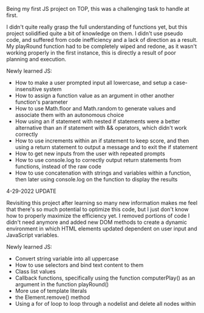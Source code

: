 Being my first JS project on TOP, this was a challenging task to handle at first.

I didn't quite really grasp the full understanding of functions yet, but this project solidified quite a bit of knowledge on them. I didn't use pseudo code, and suffered from code inefficiency and a lack of direction as a result. My playRound function had to be completely wiped and redone, as it wasn't working properly in the first instance, this is directly a result of poor planning and execution.

Newly learned JS:
- How to make a user prompted input all lowercase, and setup a case-insensitive system
- How to assign a function value as an argument in other another function's parameter
- How to use Math.floor and Math.random to generate values and associate them with an autonomous choice
- How using an if statement with nested if statements were a better alternative than an if statement with && operators, which didn't work correctly
- How to use increments within an if statement to keep score, and then using a return statement to output a message and to exit the if statement
- How to get new inputs from the user with repeated prompts
- How to use console.log to correctly output return statements from functions, instead of the raw code
- How to use concatenation with strings and variables within a function, then later using console.log on the function to display the results

4-29-2022 UPDATE

Revisiting this project after learning so many new information makes me feel that there's so much potential to optimize this code, but I just don't know how to properly maximize the efficiency yet. I removed portions of code I didn't need anymore and added new DOM methods to create a dynamic environment in which HTML elements updated dependent on user input and JavaScript variables.

Newly learned JS:
- Convert string variable into all uppercase
- How to use selectors and bind text content to them
- Class list values
- Callback functions, specifically using the function computerPlay() as an argument in the function playRound()
- More use of template literals
- the Element.remove() method
- Using a for of loop to loop through a nodelist and delete all nodes within